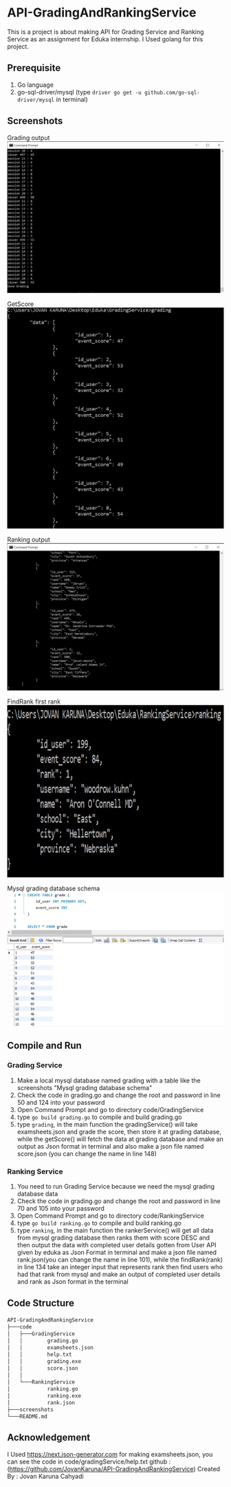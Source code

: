 # API-GradingAndRankingService
This is a project is about making API for Grading Service and Ranking Service as an assignment for Eduka internship.
I Used golang for this project.

## Prerequisite
1. Go language
1. go-sql-driver/mysql (type `driver go get -u github.com/go-sql-driver/mysql` in terminal)

## Screenshots
Grading output
<img src="screenshots/ExamsheetsJson_Gradingoutput.jpg">

GetScore
<img src="screenshots/API_getScore_from_Mysql.jpg">

Ranking output
<img src="screenshots/RankerService.jpg">

FindRank first rank
<img src="screenshots/findRank_1.jpg" height= "400">

Mysql grading database schema
<img src="screenshots/Input_to_Mysql.jpg">

## Compile and Run
### Grading Service
1. Make a local mysql database named grading with a table like the screenshots "Mysql grading database schema"
1. Check the code in grading.go and change the root and password in line 50 and 124 into your password
1. Open Command Prompt and go to directory code/GradingService
1. type `go build grading.go` to compile and build grading.go
1. type `grading`, in the main function the gradingService() will take examsheets.json and grade the score, 
then store it at grading database, while the getScore() will fetch the data at grading database and make an output as Json format
in terminal and also make a json file named score.json (you can change the name in line 148)

### Ranking Service
1. You need to run Grading Service because we need the mysql grading database data
1. Check the code in grading.go and change the root and password in line 70 and 105 into your password
1. Open Command Prompt and go to directory code/RankingService
1. type `go build ranking.go` to compile and build ranking.go
1. type `ranking`, in the main function the rankerService() will get all data from mysql grading database then ranks them with
score DESC and then output the data with completed user details gotten from User API given by eduka as Json Format in terminal
and make a json file named rank.json(you can change the name in line 101), while the findRank(rank) in line 134 take an integer input
that represents rank then find users who had that rank from mysql and make an output of completed user details and rank as Json format 
in the terminal 

## Code Structure
```
API-GradingAndRankingService
├───code
│   ├───GradingService
│   │        grading.go
│   │        examsheets.json
│   │        help.txt
│   │        grading.exe
│   │        score.json
│   │        
│   └───RankingService
│            ranking.go
│            ranking.exe
│            rank.json
├───screenshots
└───README.md
```

## Acknowledgement
I Used https://next.json-generator.com for making examsheets.json, you can see the code in code/gradingService/help.txt
github : (https://github.com/JovanKaruna/API-GradingAndRankingService) Created By : Jovan Karuna Cahyadi 

